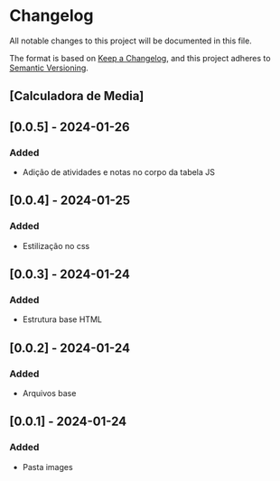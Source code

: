 # Changelog

All notable changes to this project will be documented in this file.

The format is based on [Keep a Changelog](https://keepachangelog.com/en/1.0.0/),
and this project adheres to [Semantic Versioning](https://semver.org/spec/v2.0.0.html).

## [Calculadora de Media]

## [0.0.5] - 2024-01-26

### Added

- Adição de atividades e notas no corpo da tabela JS

## [0.0.4] - 2024-01-25

### Added

- Estilização no css

## [0.0.3] - 2024-01-24

### Added

- Estrutura base HTML

## [0.0.2] - 2024-01-24

### Added

- Arquivos base

## [0.0.1] - 2024-01-24

### Added

- Pasta images